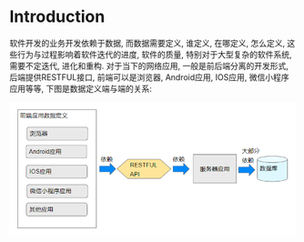 # Introduction

软件开发的业务开发依赖于数据, 而数据需要定义, 谁定义, 在哪定义, 怎么定义, 这些行为与过程影响着软件迭代的进度, 软件的质量, 特别对于大型复杂的软件系统, 需要不定迭代, 进化和重构.
对于当下的网络应用, 一般是前后端分离的开发形式, 后端提供RESTFUL接口, 前端可以是浏览器, Android应用, IOS应用, 微信小程序应用等等, 下图是数据定义端与端的关系:

![](intro/interface_dependence.png)
